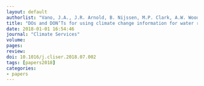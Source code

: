 ```yaml
---
layout: default
authorlist: "Vano, J.A., J.R. Arnold, B. Nijssen, M.P. Clark, A.W. Wood, E.D. Gutmann, N. Addor, J. Hamman, and F. Lehner"
title: "DOs and DON’Ts for using climate change information for water resource planning and management: guidelines for study design"
date: 2018-01-01 16:54:46
journal: "Climate Services"
volume:
pages:
review:
doi: 10.1016/j.cliser.2018.07.002
tags: [papers2018]
categories:
- papers
---
```



